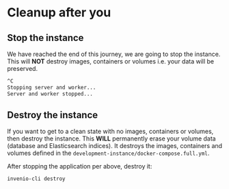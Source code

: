 # Cleanup after you

## Stop the instance

We have reached the end of this journey, we are going to stop the instance. This will **NOT** destroy images, containers or volumes i.e. your data will be preserved.

``` bash
^C
Stopping server and worker...
Server and worker stopped...
```

## Destroy the instance

If you want to get to a clean state with no images, containers or volumes, then destroy the instance. This **WILL** permanently erase your volume data (database and Elasticsearch indices).
It destroys the images, containers and volumes defined in the `development-instance/docker-compose.full.yml`.

After stopping the application per above, destroy it:

``` bash
invenio-cli destroy
```
